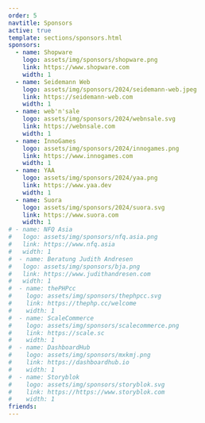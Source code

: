 ```yaml
---
order: 5
navtitle: Sponsors
active: true
template: sections/sponsors.html
sponsors:
  - name: Shopware
    logo: assets/img/sponsors/shopware.png
    link: https://www.shopware.com
    width: 1
  - name: Seidemann Web
    logo: assets/img/sponsors/2024/seidemann-web.jpeg
    link: https://seidemann-web.com
    width: 1
  - name: web'n'sale
    logo: assets/img/sponsors/2024/webnsale.svg
    link: https://webnsale.com
    width: 1
  - name: InnoGames
    logo: assets/img/sponsors/2024/innogames.png
    link: https://www.innogames.com
    width: 1    
  - name: YAA
    logo: assets/img/sponsors/2024/yaa.png
    link: https://www.yaa.dev
    width: 1
  - name: Suora
    logo: assets/img/sponsors/2024/suora.svg
    link: https://www.suora.com
    width: 1
# - name: NFQ Asia
#   logo: assets/img/sponsors/nfq.asia.png
#   link: https://www.nfq.asia
#   width: 1
#  - name: Beratung Judith Andresen
#   logo: assets/img/sponsors/bja.png
#   link: https://www.judithandresen.com
#   width: 1
#  - name: thePHPcc
#    logo: assets/img/sponsors/thephpcc.svg
#    link: https://thephp.cc/welcome
#    width: 1
#  - name: ScaleCommerce
#    logo: assets/img/sponsors/scalecommerce.png
#    link: https://scale.sc
#    width: 1
#  - name: DashboardHub
#    logo: assets/img/sponsors/mxkmj.png
#    link: https://dashboardhub.io
#    width: 1
#  - name: Storyblok
#    logo: assets/img/sponsors/storyblok.svg
#    link: https://https://www.storyblok.com
#    width: 1
friends:
---
```

